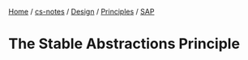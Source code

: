 [Home](https://mengxianbin.github.io) /
[cs-notes](https://mengxianbin.github.io/cs-notes/site) /
[Design](https://mengxianbin.github.io/cs-notes/site/Design) /
[Principles](https://mengxianbin.github.io/cs-notes/site/Design/Principles) /
[SAP](https://mengxianbin.github.io/cs-notes/site/Design/Principles/SAP)

# The Stable Abstractions Principle